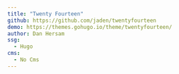 ```yaml
---
title: "Twenty Fourteen"
github: https://github.com/jaden/twentyfourteen
demo: https://themes.gohugo.io/theme/twentyfourteen/
author: Dan Hersam
ssg:
  - Hugo
cms:
  - No Cms
---
```

